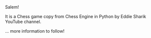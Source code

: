 Salem!

It is a Chess game copy from Chess Engine in Python by Eddie Sharik YouTube channel. 

... more information to follow!
